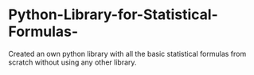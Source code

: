 # Python-Library-for-Statistical-Formulas-
 Created an own python library with all the basic statistical formulas from scratch without using any other library.
